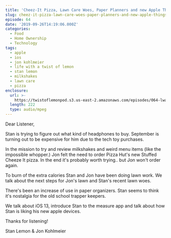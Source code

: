 ```yaml
---
title: 'Cheez-It Pizza, Lawn Care Woes, Paper Planners and new Apple Things'
slug: cheez-it-pizza-lawn-care-woes-paper-planners-and-new-apple-things
episode: 64
date: '2019-09-26T14:19:06.000Z'
categories:
  - Food
  - Home Ownership
  - Technology
tags:
  - apple
  - ios
  - jon kohlmeier
  - life with a twist of lemon
  - stan lemon
  - milkshakes
  - lawn care
  - pizza
enclosure:
  url: >-
    https://twistoflemonpod.s3.us-east-2.amazonaws.com/episodes/064-lwatol-20190926.mp3
  length: 222
  type: audio/mpeg
---
```


Dear Listener,

Stan is trying to figure out what kind of headphones to buy. September is turning out to be expensive for him due to the tech toy purchases.

In the mission to try and review milkshakes and weird menu items (like the impossible whopper.) Jon felt the need to order Pizza Hut's new Stuffed Cheeze It pizza. In the end it's probably worth trying.. but Jon won't order again.

To burn of the extra calories Stan and Jon have been doing lawn work. We talk about the next steps for Jon's lawn and Stan's recent lawn woes.

There's been an increase of use in paper organizers. Stan seems to think it's nostalgia for the old school trapper keepers.

We talk about iOS 13, introduce Stan to the measure app and talk about how Stan is liking his new apple devices.

Thanks for listening!

Stan Lemon & Jon Kohlmeier

